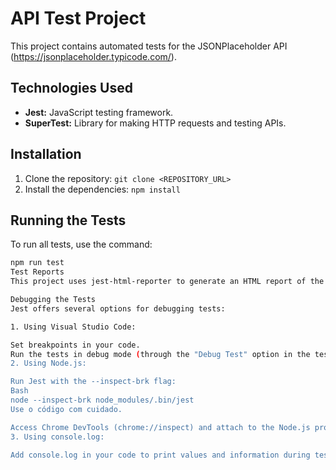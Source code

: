 # API Test Project

This project contains automated tests for the JSONPlaceholder API (https://jsonplaceholder.typicode.com/).

## Technologies Used

* **Jest:** JavaScript testing framework.
* **SuperTest:** Library for making HTTP requests and testing APIs.

## Installation

1. Clone the repository: `git clone <REPOSITORY_URL>`
2. Install the dependencies: `npm install`

## Running the Tests

To run all tests, use the command:

```bash
npm run test
Test Reports
This project uses jest-html-reporter to generate an HTML report of the tests. After running the tests, the report will be generated in the relatorio-api.html file.

Debugging the Tests
Jest offers several options for debugging tests:

1. Using Visual Studio Code:

Set breakpoints in your code.
Run the tests in debug mode (through the "Debug Test" option in the test file's context menu or using the VS Code launch configuration).
2. Using Node.js:

Run Jest with the --inspect-brk flag:
Bash
node --inspect-brk node_modules/.bin/jest
Use o código com cuidado.

Access Chrome DevTools (chrome://inspect) and attach to the Node.js process.
3. Using console.log:

Add console.log in your code to print values and information during test execution.